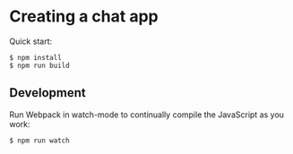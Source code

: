 # Creating a chat app

Quick start:

```
$ npm install
$ npm run build
````

## Development

Run Webpack in watch-mode to continually compile the JavaScript as you work:

```
$ npm run watch
```
